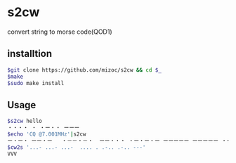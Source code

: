 # s2cw
convert string to morse code(QOD1)

## installtion
```bash
$git clone https://github.com/mizoc/s2cw && cd $_
$make
$sudo make install
```

## Usage
```bash
$s2cw hello
・・・・ ・ ・ー・・ ーーー
$echo 'CQ @7.001MHz'|s2cw
ー・ー・ ーー・ー   ・－－・－・  ーー・・・ ・ー・ー・ー ーーーーー ーーーーー ・ーーーー ーー ・・・・ ーー・・
$cw2s '...- ...- ...-  .... . .-.. .-.. ---'
VVV
```
